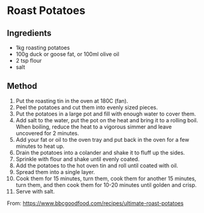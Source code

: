 # Roast Potatoes

## Ingredients

* 1kg roasting potatoes
* 100g duck or goose fat, or 100ml olive oil
* 2 tsp flour
* salt

## Method

1. Put the roasting tin in the oven at 180C (fan).
2. Peel the potatoes and cut them into evenly sized pieces.
3. Put the potatoes in a large pot and fill with enough water to cover them.
4. Add salt to the water, put the pot on the heat and bring it to a rolling boil. When boiling, reduce the heat to a vigorous simmer and leave uncovered for 2 minutes.
5. Add your fat or oil to the oven tray and put back in the oven for a few minutes to heat up.
6. Drain the potatoes into a colander and shake it to fluff up the sides.
7. Sprinkle with flour and shake until evenly coated.
8. Add the potatoes to the hot oven tin and roll until coated with oil.
9. Spread them into a single layer.
10. Cook them for 15 minutes, turn them, cook them for another 15 minutes, turn them, and then cook them for 10-20 minutes until golden and crisp.
11. Serve with salt.

From: https://www.bbcgoodfood.com/recipes/ultimate-roast-potatoes
